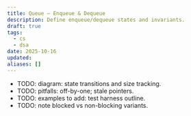 ```yaml
---
title: Queue — Enqueue & Dequeue
description: Define enqueue/dequeue states and invariants.
draft: true
tags:
  - cs
  - dsa
date: 2025-10-16
updated:
aliases: []
---
```

- TODO: diagram: state transitions and size tracking.
- TODO: pitfalls: off-by-one; stale pointers.
- TODO: examples to add: test harness outline.
- TODO: note blocked vs non-blocking variants.
